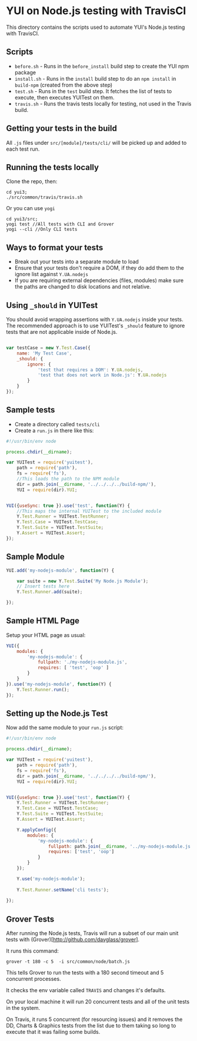 YUI on Node.js testing with TravisCI
====================================

This directory contains the scripts used to automate YUI's Node.js testing with TravisCI.

Scripts
-------

   * `before.sh` - Runs in the `before_install` build step to create the YUI npm package
   * `install.sh` - Runs in the `install` build step to do an `npm install` in `build-npm` (created from the above step)
   * `test.sh` - Runs in the `test` build step. It fetches the list of tests to execute, then executes YUITest on them.
   * `travis.sh` - Runs the travis tests locally for testing, not used in the Travis build.

Getting your tests in the build
-------------------------------

All `.js` files under `src/[module]/tests/cli/` will be picked up and added to each test run.

Running the tests locally
-------------------------

Clone the repo, then:

    cd yui3;
    ./src/common/travis/travis.sh

Or you can use `yogi`

    cd yui3/src;
    yogi test //All tests with CLI and Grover
    yogi --cli //Only CLI tests


Ways to format your tests
-------------------------

   * Break out your tests into a separate module to load
   * Ensure that your tests don't require a DOM, if they do add them to the ignore list against `Y.UA.nodejs`
   * If you are requiring external dependencies (files, modules) make sure the paths are changed to disk locations and not relative.

Using `_should` in YUITest
--------------------------

You should avoid wrapping assertions with `Y.UA.nodejs` inside your tests. The recommended approach is
to use YUITest's `_should` feature to ignore tests that are not applicable inside of Node.js.

```javascript

var testCase = new Y.Test.Case({
    name: 'My Test Case',
    _should: {
        ignore: {
            'test that requires a DOM': Y.UA.nodejs,
            'test that does not work in Node.js': Y.UA.nodejs
        }
    }
});

```

Sample tests
------------

   * Create a directory called `tests/cli`
   * Create a `run.js` in there like this:


```javascript
#!/usr/bin/env node

process.chdir(__dirname);

var YUITest = require('yuitest'),
    path = require('path'),
    fs = require('fs'),
    //This loads the path to the NPM module
    dir = path.join(__dirname, '../../../../build-npm/'),
    YUI = require(dir).YUI;


YUI({useSync: true }).use('test', function(Y) {
    //This maps the internal YUITest to the included module
    Y.Test.Runner = YUITest.TestRunner;
    Y.Test.Case = YUITest.TestCase;
    Y.Test.Suite = YUITest.TestSuite;
    Y.Assert = YUITest.Assert;
});
```

Sample Module
-------------

```javascript
YUI.add('my-nodejs-module', function(Y) {

    var suite = new Y.Test.Suite('My Node.js Module');
    // Insert tests here
    Y.Test.Runner.add(suite);

});
```

Sample HTML Page
----------------

Setup your HTML page as usual:

```javascript
YUI({
    modules: {
        'my-nodejs-module': {
            fullpath: './my-nodejs-module.js',
            requires: [ 'test', 'oop' ]
        }
    }
}).use('my-nodejs-module', function(Y) {
    Y.Test.Runner.run();
});
```

Setting up the Node.js Test
---------------------------

Now add the same module to your `run.js` script:

```javascript
#!/usr/bin/env node

process.chdir(__dirname);

var YUITest = require('yuitest'),
    path = require('path'),
    fs = require('fs'),
    dir = path.join(__dirname, '../../../../build-npm/'),
    YUI = require(dir).YUI;


YUI({useSync: true }).use('test', function(Y) {
    Y.Test.Runner = YUITest.TestRunner;
    Y.Test.Case = YUITest.TestCase;
    Y.Test.Suite = YUITest.TestSuite;
    Y.Assert = YUITest.Assert;

    Y.applyConfig({
        modules: {
            'my-nodejs-module': {
                fullpath: path.join(__dirname, '../my-nodejs-module.js'),
                requires: ['test', 'oop']
            }
        }
    });

    Y.use('my-nodejs-module');
    
    Y.Test.Runner.setName('cli tests');
    
});
```

Grover Tests
------------

After running the Node.js tests, Travis will run a subset of our main unit tests with (Grover)[http://github.com/davglass/grover].

It runs this command:

```
grover -t 180 -c 5  -i src/common/node/batch.js
```

This tells Grover to run the tests with a 180 second timeout and 5 concurrent processes.

It checks the env variable called `TRAVIS` and changes it's defaults.

On your local machine it will run 20 concurrent tests and all of the unit tests in the system.

On Travis, it runs 5 concurrent (for resourcing issues) and it removes the DD, Charts & Graphics tests from the list
due to them taking so long to execute that it was failing some builds.
